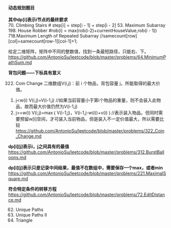 #### **动态规划题目**

**其中dp[i]表示i节点的最终要求**   
70. Climbing Stairs # step[i] = step[i - 1] + step[i - 2]
53. Maximum Subarray
198. House Robber #rob(i) = max(rob(i-2)+currentHouseValue,rob(i - 1))
718.Maximum Length of Repeated Subarray 
//samecount[row][col]=samecount[row-1][col-1]+1;

给定二维矩阵，矩阵中不同的整数值，找到一条最短路径，只能右、下。
https://github.com/AntonioSu/leetcode/blob/master/problems/64.MinimumPathSum.md  

**背包问题——下标具有意义**  

322. Coin Change
二维数组V(i,j)：前 i 个物品，背包容量 j，所能取得的最大价值。
1) j<w(i)      V(i,j)=V(i-1,j)  //如果当前容量小于第i个物品的重量，则不会装入此物品，故而最大价值仍然为V(i-1,j)
2) j>=w(i)     V(i,j)=max｛ V(i-1,j)，V(i-1,j-w(i))+v(i) ｝//表示装入物品，但同时需要预留w[i]空间，才可装入当前物品，但是装入不一定价值最大，所以需要比较
https://github.com/AntonioSu/leetcode/blob/master/problems/322_Coin_Change.md  

**dp[i][j]表示i，j之间具有的最值**   
https://github.com/AntonioSu/leetcode/blob/master/problems/312.BurstBalloons.md

**dp[i][j]表示只是记录中间结果，最值不在数组中，需要保存一个max，或者min**   
https://github.com/AntonioSu/leetcode/blob/master/problems/221.MaximalSquare.md

**符合特定条件的转移方程** 
https://github.com/AntonioSu/leetcode/blob/master/problems/72.EditDistance.md

62. Unique Paths  
63. Unique Paths II  
120. Triangle

